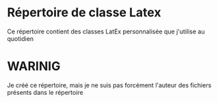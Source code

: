 # Répertoire de classe Latex

Ce répertoire contient des classes LatEx personnalisée que j'utilise au quotidien

# WARINIG

Je créé ce répertoire, mais je ne suis pas forcément l'auteur des fichiers présents dans le répertoire

